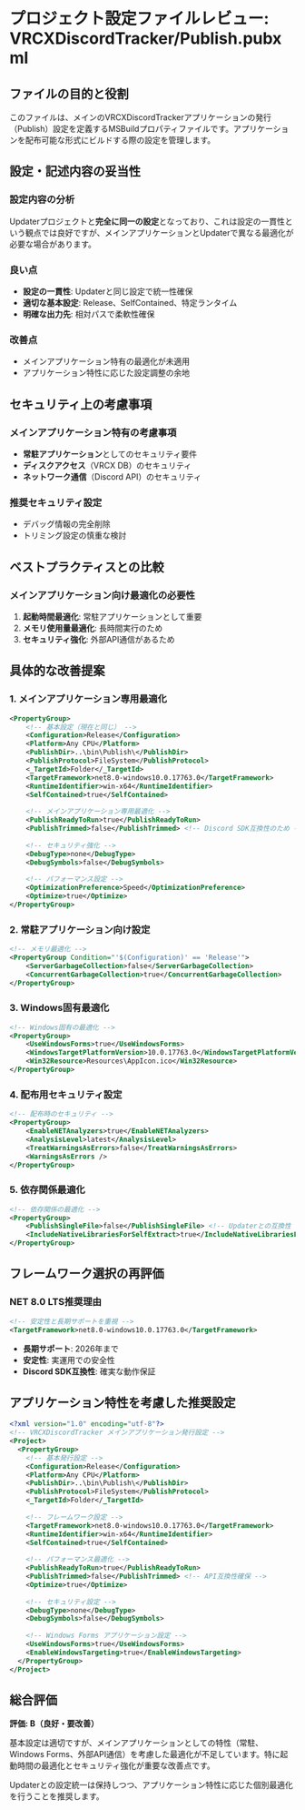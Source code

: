 # プロジェクト設定ファイルレビュー: VRCXDiscordTracker/Publish.pubxml

## ファイルの目的と役割

このファイルは、メインのVRCXDiscordTrackerアプリケーションの発行（Publish）設定を定義するMSBuildプロパティファイルです。アプリケーションを配布可能な形式にビルドする際の設定を管理します。

## 設定・記述内容の妥当性

### 設定内容の分析

Updaterプロジェクトと**完全に同一の設定**となっており、これは設定の一貫性という観点では良好ですが、メインアプリケーションとUpdaterで異なる最適化が必要な場合があります。

### 良い点
- **設定の一貫性**: Updaterと同じ設定で統一性確保
- **適切な基本設定**: Release、SelfContained、特定ランタイム
- **明確な出力先**: 相対パスで柔軟性確保

### 改善点
- メインアプリケーション特有の最適化が未適用
- アプリケーション特性に応じた設定調整の余地

## セキュリティ上の考慮事項

### メインアプリケーション特有の考慮事項
- **常駐アプリケーション**としてのセキュリティ要件
- **ディスクアクセス**（VRCX DB）のセキュリティ
- **ネットワーク通信**（Discord API）のセキュリティ

### 推奨セキュリティ設定
- デバッグ情報の完全削除
- トリミング設定の慎重な検討

## ベストプラクティスとの比較

### メインアプリケーション向け最適化の必要性

1. **起動時間最適化**: 常駐アプリケーションとして重要
2. **メモリ使用量最適化**: 長時間実行のため
3. **セキュリティ強化**: 外部API通信があるため

## 具体的な改善提案

### 1. メインアプリケーション専用最適化
```xml
<PropertyGroup>
    <!-- 基本設定（現在と同じ） -->
    <Configuration>Release</Configuration>
    <Platform>Any CPU</Platform>
    <PublishDir>..\bin\Publish\</PublishDir>
    <PublishProtocol>FileSystem</PublishProtocol>
    <_TargetId>Folder</_TargetId>
    <TargetFramework>net8.0-windows10.0.17763.0</TargetFramework>
    <RuntimeIdentifier>win-x64</RuntimeIdentifier>
    <SelfContained>true</SelfContained>
    
    <!-- メインアプリケーション専用最適化 -->
    <PublishReadyToRun>true</PublishReadyToRun>
    <PublishTrimmed>false</PublishTrimmed> <!-- Discord SDK互換性のため -->
    
    <!-- セキュリティ強化 -->
    <DebugType>none</DebugType>
    <DebugSymbols>false</DebugSymbols>
    
    <!-- パフォーマンス設定 -->
    <OptimizationPreference>Speed</OptimizationPreference>
    <Optimize>true</Optimize>
</PropertyGroup>
```

### 2. 常駐アプリケーション向け設定
```xml
<!-- メモリ最適化 -->
<PropertyGroup Condition="'$(Configuration)' == 'Release'">
    <ServerGarbageCollection>false</ServerGarbageCollection>
    <ConcurrentGarbageCollection>true</ConcurrentGarbageCollection>
</PropertyGroup>
```

### 3. Windows固有最適化
```xml
<!-- Windows固有の最適化 -->
<PropertyGroup>
    <UseWindowsForms>true</UseWindowsForms>
    <WindowsTargetPlatformVersion>10.0.17763.0</WindowsTargetPlatformVersion>
    <Win32Resource>Resources\AppIcon.ico</Win32Resource>
</PropertyGroup>
```

### 4. 配布用セキュリティ設定
```xml
<!-- 配布時のセキュリティ -->
<PropertyGroup>
    <EnableNETAnalyzers>true</EnableNETAnalyzers>
    <AnalysisLevel>latest</AnalysisLevel>
    <TreatWarningsAsErrors>false</TreatWarningsAsErrors>
    <WarningsAsErrors />
</PropertyGroup>
```

### 5. 依存関係最適化
```xml
<!-- 依存関係の最適化 -->
<PropertyGroup>
    <PublishSingleFile>false</PublishSingleFile> <!-- Updaterとの互換性 -->
    <IncludeNativeLibrariesForSelfExtract>true</IncludeNativeLibrariesForSelfExtract>
</PropertyGroup>
```

## フレームワーク選択の再評価

### NET 8.0 LTS推奨理由
```xml
<!-- 安定性と長期サポートを重視 -->
<TargetFramework>net8.0-windows10.0.17763.0</TargetFramework>
```

- **長期サポート**: 2026年まで
- **安定性**: 実運用での安全性
- **Discord SDK互換性**: 確実な動作保証

## アプリケーション特性を考慮した推奨設定

```xml
<?xml version="1.0" encoding="utf-8"?>
<!-- VRCXDiscordTracker メインアプリケーション発行設定 -->
<Project>
  <PropertyGroup>
    <!-- 基本発行設定 -->
    <Configuration>Release</Configuration>
    <Platform>Any CPU</Platform>
    <PublishDir>..\bin\Publish\</PublishDir>
    <PublishProtocol>FileSystem</PublishProtocol>
    <_TargetId>Folder</_TargetId>
    
    <!-- フレームワーク設定 -->
    <TargetFramework>net8.0-windows10.0.17763.0</TargetFramework>
    <RuntimeIdentifier>win-x64</RuntimeIdentifier>
    <SelfContained>true</SelfContained>
    
    <!-- パフォーマンス最適化 -->
    <PublishReadyToRun>true</PublishReadyToRun>
    <PublishTrimmed>false</PublishTrimmed> <!-- API互換性確保 -->
    <Optimize>true</Optimize>
    
    <!-- セキュリティ設定 -->
    <DebugType>none</DebugType>
    <DebugSymbols>false</DebugSymbols>
    
    <!-- Windows Forms アプリケーション設定 -->
    <UseWindowsForms>true</UseWindowsForms>
    <EnableWindowsTargeting>true</EnableWindowsTargeting>
  </PropertyGroup>
</Project>
```

## 総合評価

**評価: B（良好・要改善）**

基本設定は適切ですが、メインアプリケーションとしての特性（常駐、Windows Forms、外部API通信）を考慮した最適化が不足しています。特に起動時間の最適化とセキュリティ強化が重要な改善点です。

Updaterとの設定統一は保持しつつ、アプリケーション特性に応じた個別最適化を行うことを推奨します。